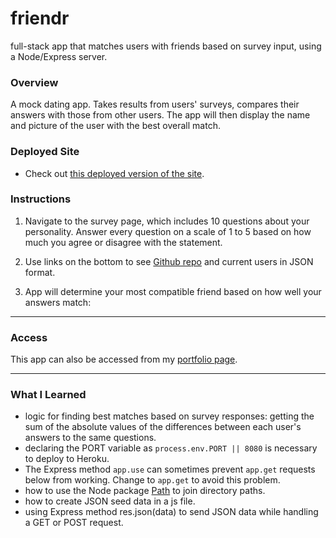# friendr
full-stack app that matches users with friends based on survey input, using a Node/Express server.

### Overview

A mock dating app. Takes results from users' surveys, compares their answers with those from other users. The app will then display the name and picture of the user with the best overall match.


### Deployed Site

* Check out [this deployed version of the site](https://secret-thicket-83934.herokuapp.com/).

### Instructions

1. Navigate to the survey page, which includes 10 questions about your personality. Answer every question on a scale of 1 to 5 based on how much you agree or disagree with the statement.

2. Use links on the bottom to see [Github repo](https://github.com/jkhwu/friendr) and current users in JSON format.

3. App will determine your most compatible friend based on how well your answers match:

- - -

### Access

This app can also be accessed from my [portfolio page](https://jkhwu.github.io/Responsive-Portfolio/portfolio.html?vs=1).

- - -

### What I Learned

* logic for finding best matches based on survey responses: getting the sum of the absolute values of the differences between each user's answers to the same questions.
* declaring the PORT variable as `process.env.PORT || 8080` is necessary to deploy to Heroku.
* The Express method `app.use` can sometimes prevent `app.get` requests below from working. Change to `app.get` to avoid this problem.
* how to use the Node package [Path](https://www.npmjs.com/package/path) to join directory paths.
* how to create JSON seed data in a js file.
* using Express method res.json(data) to send JSON data while handling a GET or POST request.
